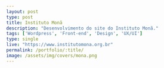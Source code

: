 ```yaml
---
layout: post
type: post
title: Instituto Monã
description: "Desenvolvimento do site do Instituto Monã."
tags: ['Wordpress', 'Front-end', 'Design', 'UX/UI']
type: single
live: "https://www.institutomona.org.br"
permalink: /portfolio/:title/
image: /assets/img/covers/mona.png
---
```


